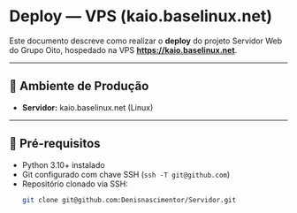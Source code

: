 # Deploy — VPS (kaio.baselinux.net)

Este documento descreve como realizar o **deploy** do projeto Servidor Web do Grupo Oito, hospedado na VPS **https://kaio.baselinux.net**.

---

## 🚀 Ambiente de Produção

- **Servidor:** kaio.baselinux.net (Linux)


---

## 🔑 Pré-requisitos

- Python 3.10+ instalado
- Git configurado com chave SSH (`ssh -T git@github.com`)
- Repositório clonado via SSH:
  ```bash
  git clone git@github.com:Denisnascimentor/Servidor.git
